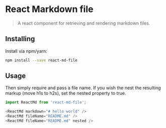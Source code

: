 # React Markdown file
> A react component for retrieving and rendering markdown files.

## Installing
Install via npm/yarn:

```bash
npm install --save react-md-file
```

## Usage
Then simply require and pass a file name.  If you wish the nest the resulting markup (move h1s to h2s), set the nested property to true.

```js
import ReactMd from 'react-md-file';

<ReactMd markdown="# hello world" />
<ReactMd fileName="README.md" />
<ReactMd fileName="README.md" nested />
```
